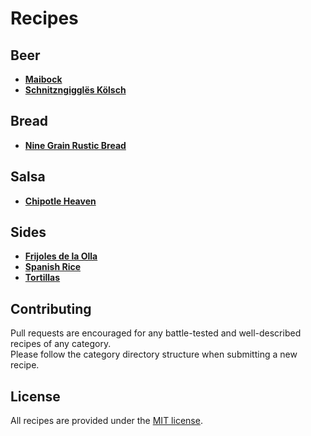 # Recipes

## Beer

- **[Maibock](beer/maibock.txt)**
- **[Schnitzngigglës Kölsch](beer/schnitzngiggles-kolsch.txt)**

## Bread

- **[Nine Grain Rustic Bread](bread/9grain.md)**

## Salsa

- **[Chipotle Heaven](salsa/chipotle-heaven.md)**

## Sides

- **[Frijoles de la Olla](sides/frijoles-de-la-olla.md)**
- **[Spanish Rice](sides/spanish-rice.md)**
- **[Tortillas](sides/tortillas.md)**

## Contributing

Pull requests are encouraged for any battle-tested and well-described recipes of any category.  
Please follow the category directory structure when submitting a new recipe.

## License

All recipes are provided under the [MIT license](license).